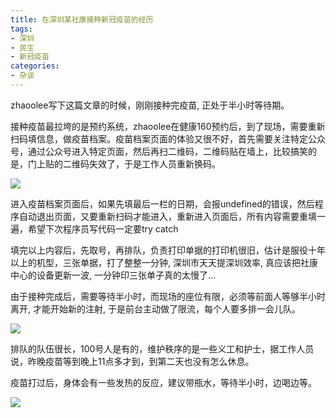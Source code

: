 ```yaml
---
title: 在深圳某社康接种新冠疫苗的经历
tags: 
- 深圳
- 民生
- 新冠疫苗
categories:
- 杂谈
---
```


zhaoolee写下这篇文章的时候，刚刚接种完疫苗, 正处于半小时等待期。

接种疫苗最拉垮的是预约系统，zhaoolee在健康160预约后，到了现场，需要重新扫码填信息，做疫苗档案。疫苗档案页面的体验又很不好，首先需要关注特定公众号，通过公众号进入特定页面，然后再扫二维码，二维码贴在墙上，比较搞笑的是，门上贴的二维码失效了，于是工作人员重新换码。

![](https://cdn.fangyuanxiaozhan.com/assets/16172710219491CF77Fwt.jpeg)


进入疫苗档案页面后，如果先填最后一栏的日期，会报undefined的错误，然后程序自动退出页面，又要重新扫码才能进入，重新进入页面后，所有内容需要重填一遍，希望下次程序员写代码一定要try catch

填完以上内容后，先取号，再排队，负责打印单据的打印机很旧，估计是服役十年以上的机型，三张单据，打了整整一分钟, 深圳市天天提深圳效率, 真应该把社康中心的设备更新一波, 一分钟印三张单子真的太慢了...

由于接种完成后，需要等待半小时，而现场的座位有限，必须等前面人等够半小时离开, 才能开始新的注射, 于是前台主动做了限流，每个人要多排一会儿队。

![](https://cdn.fangyuanxiaozhan.com/assets/1617271045561irtAyNWi.png)


排队的队伍很长，100号人是有的，维护秩序的是一些义工和护士，据工作人员说，昨晚疫苗等到晚上11点多才到，到第二天也没有怎么休息。

疫苗打过后，身体会有一些发热的反应，建议带瓶水，等待半小时，边喝边等。

![](https://cdn.fangyuanxiaozhan.com/assets/1617271038878pDJjzEi3.jpeg)